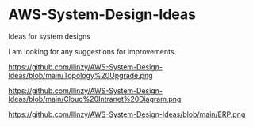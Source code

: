 # AWS-System-Design-Ideas
Ideas for system designs 

I am looking for any suggestions for improvements.

https://github.com/llinzy/AWS-System-Design-Ideas/blob/main/Topology%20Upgrade.png

https://github.com/llinzy/AWS-System-Design-Ideas/blob/main/Cloud%20Intranet%20Diagram.png

https://github.com/llinzy/AWS-System-Design-Ideas/blob/main/ERP.png
